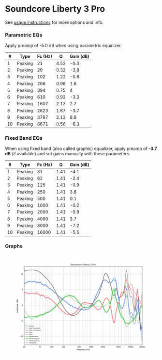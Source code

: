 # Soundcore Liberty 3 Pro
See [usage instructions](https://github.com/jaakkopasanen/AutoEq#usage) for more options and info.

### Parametric EQs
Apply preamp of -5.0 dB when using parametric equalizer.

|   # | Type    |   Fc (Hz) |    Q |   Gain (dB) |
|-----|---------|-----------|------|-------------|
|   1 | Peaking |        21 | 4.52 |        -0.3 |
|   2 | Peaking |        29 | 0.32 |        -3.8 |
|   3 | Peaking |       102 | 1.22 |        -0.6 |
|   4 | Peaking |       206 | 0.98 |         1.8 |
|   5 | Peaking |       394 | 0.75 |         4   |
|   6 | Peaking |       610 | 0.92 |        -3.3 |
|   7 | Peaking |      1607 | 2.13 |         2.7 |
|   8 | Peaking |      2623 | 1.67 |        -3.7 |
|   9 | Peaking |      3797 | 2.12 |         8.8 |
|  10 | Peaking |      8671 | 0.56 |        -6.3 |

### Fixed Band EQs
When using fixed band (also called graphic) equalizer, apply preamp of **-3.7 dB** (if available) and set gains manually with these parameters.

|   # | Type    |   Fc (Hz) |    Q |   Gain (dB) |
|-----|---------|-----------|------|-------------|
|   1 | Peaking |        31 | 1.41 |        -4.1 |
|   2 | Peaking |        62 | 1.41 |        -2.4 |
|   3 | Peaking |       125 | 1.41 |        -0.9 |
|   4 | Peaking |       250 | 1.41 |         3.8 |
|   5 | Peaking |       500 | 1.41 |         0.1 |
|   6 | Peaking |      1000 | 1.41 |        -0.2 |
|   7 | Peaking |      2000 | 1.41 |        -0.9 |
|   8 | Peaking |      4000 | 1.41 |         3.7 |
|   9 | Peaking |      8000 | 1.41 |        -7.2 |
|  10 | Peaking |     16000 | 1.41 |        -5.5 |

### Graphs
![](./Soundcore%20Liberty%203%20Pro.png)
